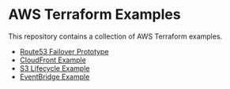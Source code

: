 # AWS Terraform Examples

This repository contains a collection of AWS Terraform examples.

- [Route53 Failover Prototype ](./route53)
- [CloudFront Example ](./cloudfront)
- [S3 Lifecycle Example ](./s3/life-cycle)
- [EventBridge Example](./eventbridge)
